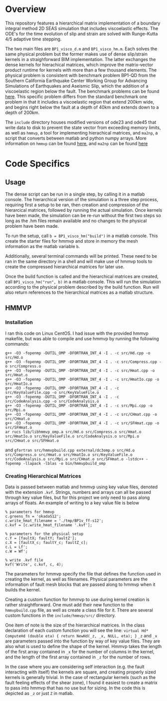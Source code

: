 # Overview 
This repository features a hierarchical matrix implementation of a boundary integral method 2D SEAS simulation that includes viscoelastic effects. The ODE's for the time evolution of slip and strain are solved with Runge-Kutta 4/5 adaptive time stepping. 

The two main files are `BP1_visco_d.m` and `BP1_visco_hm.m`. Each solves the same physical problem but the former makes use of dense slip/strain kernels in a straighforward BIM implementation. The latter exchanges the dense kernels for hierachical matrices, which improve the matrix-vector product runtime for kernels with more than a few thousand elements. The physical problem is consistent with benchmark problem BP1-QD from the Southern California Earthquake Center Working Group for Advancing Simulations of Earthquakes and Aseismic Slip, which the addition of a viscoelastic region below the fault. The benchmark problems can be found [here](https://strike.scec.org/cvws/seas/benchmark_descriptions.html). This specific problem differs from the standard benchmark one problem in that it includes a viscoelastic region that extend 200km wide, and begins right below the fault at a depth of 40km and extends down to a depth of 200km. 

The `include` directory houses modified versions of ode23 and ode45 that write data to disk to prevent the state vector from exceeding memory limits, as well as `hmmvp`, a tool for implementing hierachical matrices, and `ma2np`, a script that converts between matlab and python numpy arrays. More information on `hmmvp` can be found [here](https://github.com/ambrad/hmmvp), and `ma2np` can be found [here](https://github.com/joe-of-all-trades/mat2np)

# Code Specifics
## Usage
The dense script can be run in a single step, by calling it in a matlab console. The hierarchical version of the simulation is a three step process, requiring first a setup to be ran, then creation and compression of the hierarcical matrices, followed by running the actual simulation. Once kernels have been made, the simulation can be re-run without the first two steps so long as the .hm files remain available and no changes to the physical problem have been made. 

To run the setup, call `b = BP1_visco_hm("build")` in a matlab console. This create the starter files for hmmvp and store in memory the mesh information as the matlab variable `b`. 

Additionally, several terminal commands will be printed. These need to be ran in the same directory in a shell and will make use of hmmvp tools to create the compressed hierarchical matrices for later use. 

Once the build function is called and the hierarchical matrices are created, call `BP1_visco_hm("run", b)` in a matlab console. This will run the simulation according to the physical problem described by the build function. Run will also return references to the hierarchical matrices as a matlab structure. 

## HMMVP
### Installation
I ran this code on Linux CentOS. I had issue with the provided hmmvp makefile, but was able to compile and use hmmvp by running the following commands:
```
g++ -O3 -fopenmp -DUTIL_OMP -DFORTRAN_INT_4 -I . -c src/Hd.cpp -o src/Hd.o
g++ -O3 -fopenmp -DUTIL_OMP -DFORTRAN_INT_4 -I . -c src/Compress.cpp -o src/Compress.o
g++ -O3 -fopenmp -DUTIL_OMP -DFORTRAN_INT_4 -I . -c src/Hmat.cpp -o src/Hmat.o
g++ -O3 -fopenmp -DUTIL_OMP -DFORTRAN_INT_4 -I . -c src/HmatIo.cpp -o src/HmatIo.o
g++ -O3 -fopenmp -DUTIL_OMP -DFORTRAN_INT_4 -I . -c src/KeyValueFile.cpp -o src/KeyValueFile.o
g++ -O3 -fopenmp -DUTIL_OMP -DFORTRAN_INT_4 -I . -c src/CodeAnalysis.cpp -o src/CodeAnalysis.o
g++ -O3 -fopenmp -DUTIL_OMP -DFORTRAN_INT_4 -I . -c src/Mpi.cpp -o src/Mpi.o
g++ -O3 -fopenmp -DUTIL_OMP -DFORTRAN_INT_4 -I . -c src/CHmat.cpp -o src/CHmat.o
g++ -O3 -fopenmp -DUTIL_OMP -DFORTRAN_INT_4 -I . -c src/SFHmat.cpp -o src/SFHmat.o
ar rucs lib/libhmmvp_omp.a src/Hd.o src/Compress.o src/Hmat.o src/HmatIo.o src/KeyValueFile.o src/CodeAnalysis.o src/Mpi.o src/CHmat.o src/SFHmat.o
``` 
and 
`gfortran src/hmmvpbuild.cpp external/dc3omp.o src/Hd.o src/Compress.o src/Hmat.o src/HmatIo.o src/KeyValueFile.o src/CodeAnalysis.o src/Mpi.o src/CHmat.o src/SFHmat.o -lstdc++ -fopenmp -llapack -lblas -o bin/hmmvpbuild_omp` 

### Creating Hierarchical Matrices
Data is passed between matlab and hmmvp using key value files, denoted with the extension `.kvf`. Strings, numbers and arrays can all be passed through key value files, but for this project we only need to pass along arrays of floats. An example of writing to a key value file is below
```
% parameters for hmmvp
c.greens_fn = 'okadaS12';
c.write_hmat_filename = './tmp/BP1v_ff-s12';
c.kvf = [c.write_hmat_filename '.kvf'];

% parameters for the physical setup
c.Y = [faultX; faultY; faultZ'];
c.X = [faultX_c; faultY_c; faultZ_c];
c.L = Lf';
c.W = Wf';

% write .kvf file
kvf('Write', c.kvf, c, 4);
```

The parameters for hmmvp specify the file that defines the function used in creating the kernel, as well as filenames. Physical parameters are the information of fault mesh blocks that are passed along to hmmvp when it builds the kernel. 

Creating a custom function for hmmvp to use during kernel creation is rather straightforward. One must add their new function to the `hmmvpbuild.cpp` file, as well as create a class file for it. There are several custom functions in the `include/hmmvp/src/` directory. 

One item of note is the size of the hierarchical matrices. In the class declaration of each custom function you will see the line:
`virtual Hd* ComputeHd (double eta) { return NewHd(_z, _x, NULL, eta); }`
`_z` and `_x` are parameters passed into the function by way of key value files. They are also what is used to define the shape of the kernel. Hmmvp takes the length of the first array contained in `_x` for the number of columns in the kernel, and the length of the first array contained in `_z` for the number of rows. 

In the case where you are considering self interaction (e.g. the fault interacting with itself) the kernels are square, and creating properly sized kernels is generally trivial. In the case of rectangular kernels (such as the fault feeling effects of the shear zone), I found it easiest to create a matrix to pass into hmmvp that has no use but for sizing. In the code this is depicted as `_z` or just `Z` in matlab. 
